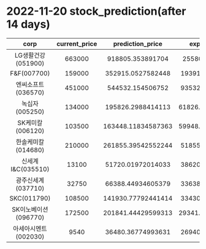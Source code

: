 # 2022-11-20 stock_prediction(after 14 days)

|   corp   |   current_price   |   prediction_price   |   expected_profit   |
|:--------:|:-----------------:|:--------------------:|:-------------------:|
|LG생활건강(051900)|663000|918805.353891704|255805.353891704|
|F&F(007700)|159000|352915.0527582448|193915.0527582448|
|엔씨소프트(036570)|451000|544532.154506752|93532.15450675203|
|녹십자(005250)|134000|195826.2988414113|61826.298841411306|
|SK케미칼(006120)|103500|163448.11834587363|59948.118345873634|
|한솔케미칼(014680)|210000|261855.39542552244|51855.39542552244|
|신세계 I&C(035510)|13100|51720.01972014033|38620.01972014033|
|광주신세계(037710)|32750|66388.44934605379|33638.44934605379|
|SKC(011790)|108500|141930.77792441414|33430.77792441414|
|SK이노베이션(096770)|172500|201841.44429599313|29341.444295993133|
|아세아시멘트(002030)|9540|36480.36774993631|26940.36774993631|
